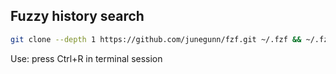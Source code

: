 ## Fuzzy history search

```bash
git clone --depth 1 https://github.com/junegunn/fzf.git ~/.fzf && ~/.fzf/install
```
Use: press Ctrl+R in terminal session
